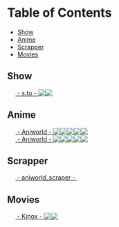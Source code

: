 # Table of Contents
* [Show](#Show)
* [Anime](#Anime)
* [Scrapper](#Scrapper)
* [Movies](#Movies)

## Show
<a href='https://s.to' style='display: flex; align-items: center;'><img src='https://s.to/favicon.ico' align='left' height='16' width='16'>&nbsp;-&nbsp;<span>s.to</span>&nbsp;-&nbsp; <img src='https://raw.githubusercontent.com/stevenrskelton/flag-icon/master/png/16/country-4x3/de.png'/>
 <img src='https://raw.githubusercontent.com/stevenrskelton/flag-icon/master/png/16/country-4x3/us.png'/>
</a>

## Anime
<a href='https://aniworld.to' style='display: flex; align-items: center;'><img src='https://aniworld.to/favicon.ico' align='left' height='16' width='16'>&nbsp;-&nbsp;<span>Aniworld</span>&nbsp;-&nbsp; <img src='https://raw.githubusercontent.com/stevenrskelton/flag-icon/master/png/16/country-4x3/de.png'/>
 <img src='https://raw.githubusercontent.com/stevenrskelton/flag-icon/master/png/16/country-4x3/us.png'/>
 <img src='https://raw.githubusercontent.com/stevenrskelton/flag-icon/master/png/16/country-4x3/jp.png'/>
 <img src='https://raw.githubusercontent.com/stevenrskelton/flag-icon/master/png/16/country-4x3/cn.png'/>
 <img src='https://raw.githubusercontent.com/stevenrskelton/flag-icon/master/png/16/country-4x3/kr.png'/>
</a><a href='https://aniworld.to' style='display: flex; align-items: center;'><img src='https://aniworld.to/favicon.ico' align='left' height='16' width='16'>&nbsp;-&nbsp;<span>Aniworld</span>&nbsp;-&nbsp; <img src='https://raw.githubusercontent.com/stevenrskelton/flag-icon/master/png/16/country-4x3/de.png'/>
 <img src='https://raw.githubusercontent.com/stevenrskelton/flag-icon/master/png/16/country-4x3/us.png'/>
 <img src='https://raw.githubusercontent.com/stevenrskelton/flag-icon/master/png/16/country-4x3/jp.png'/>
 <img src='https://raw.githubusercontent.com/stevenrskelton/flag-icon/master/png/16/country-4x3/cn.png'/>
 <img src='https://raw.githubusercontent.com/stevenrskelton/flag-icon/master/png/16/country-4x3/kr.png'/>
</a>

## Scrapper
<a href='https://github.com/wolfswolke/aniworld_scraper' style='display: flex; align-items: center;'><img src='https://github.com/favicon.ico' align='left' height='16' width='16'>&nbsp;-&nbsp;<span>aniworld_scraper</span>&nbsp;-&nbsp;</a>

## Movies
<a href='https://kinox.to' style='display: flex; align-items: center;'><img src='https://kinox.to/favicon.ico' align='left' height='16' width='16'>&nbsp;-&nbsp;<span>Kinox</span>&nbsp;-&nbsp; <img src='https://raw.githubusercontent.com/stevenrskelton/flag-icon/master/png/16/country-4x3/de.png'/>
 <img src='https://raw.githubusercontent.com/stevenrskelton/flag-icon/master/png/16/country-4x3/us.png'/>
</a>

